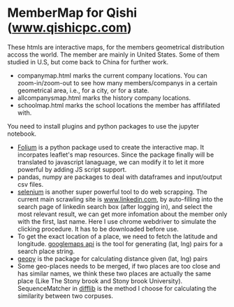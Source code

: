 # MemberMap for Qishi (www.qishicpc.com)
These htmls are interactive maps, for the members geometrical distribution accoss the world. The member are mainly in United States. Some of them studied in U.S, but come back to China for further work.
- companymap.html marks the current company locations. You can zoom-in/zoom-out to see how many members/companys in a certain geometrical area, i.e., for a city, or for a state.
- allcompanysmap.html marks the history company locations. 
- schoolmap.html marks the school locations the member has affifilated with. 

You need to install plugins and python packages to use the jupyter notebook.
- [Folium](https://pypi.org/project/folium/) is a python package used to create the interactive map. It incorpates leaflet's map resources. Since the package finally will be translated to javascript lanaguage, we can modify it to let it more powerful by adding JS script support.
- pandas, numpy are packages to deal with dataframes and input/output csv files.
- [selenium](https://www.seleniumhq.org/) is another super powerful tool to do web scrapping. The current main scrawling site is www.linkedin.com, by auto-filling into the search page of linkedin search box (after logging in), and select the most relevant result, we can get more infomation about the member only with the first, last name. Here I use chrome webdriver to simulate the clicking procedure. It has to be downloaded before use.
- To get the exact location of a place, we need to fetch the latitude and longitude. [googlemaps api](https://github.com/googlemaps/google-maps-services-python) is the tool for generating (lat, lng) pairs for a search place string. 
- [geopy](https://pypi.org/project/geopy/) is the package for calculating distance given (lat, lng) pairs
- Some geo-places needs to be merged, if two places are too close and has similar names, we think these two places are actually the same place (Like The Stony brook and Stony brook University). SequenceMatcher in [difflib](https://docs.python.org/2/library/difflib.html) is the method I choose for calculating the similarity between two corpuses.


